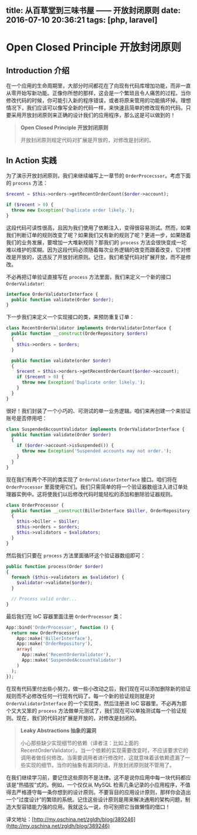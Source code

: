 title: 从百草堂到三味书屋 —— 开放封闭原则
date: 2016-07-10 20:36:21
tags: [php, laravel]
---

# Open Closed Principle 开放封闭原则

## Introduction 介绍

在一个应用的生命周期里，大部分时间都花在了向现有代码库增加功能，而非一直从零开始写新功能。正像你所想的那样，这会是一个繁琐且令人痛苦的过程。当你修改代码的时候，你可能引入新的程序错误，或者将原来管用的功能搞坏掉。理想情况下，我们应该可以像写全新的代码一样，来快速且简单的修改现有的代码。只要采用开放封闭原则来正确的设计我们的应用程序，那么这是可以做到的！

> **Open Closed Principle 开放封闭原则**
>
> 开放封闭原则规定代码对扩展是开放的，对修改是封闭的。

## In Action 实践

为了演示开放封闭原则，我们来继续编写上一章节的 `OrderProcecssor`。考虑下面的 `process` 方法：

```php
$recent = $this->orders->getRecentOrderCount($order->account);

if ($recent > 0) {
  throw new Exception('Duplicate order likely.');
}
```

这段代码可读性很高，且因为我们使用了依赖注入，变得很容易测试。然而，如果我们判断订单的规则改变了呢？如果我们又有新的规则了呢？更进一步，如果随着我们的业务发展，要增加一大堆新规则？那我们的 `process` 方法会很快变成一坨难以维护的浆糊。因为这段代码必须随着每次业务逻辑的改变而跟着改变，它对修改是开放的，这违反了开放封闭原则。记住，我们希望代码对扩展开放，而不是修改。

不必再把订单验证直接写在 `process` 方法里面，我们来定义一个新的接口 `OrderValidator`:

```php
interface OrderValidatorInterface {
  public function validate(Order $order);
}
```

下一步我们来定义一个实现接口的类，来预防重复订单：

```php
class RecentOrderValidator implements OrderValidatorInterface {
  public function __construct(OrderRepository $orders)
  {
    $this->orders = $orders;
  }

  public function validate(order $order)
  {
    $recent = $this->orders->getRecentOrderCount($order->account);
    if ($recent > 0) {
      throw new Exception('Duplicate order likely.');
    }
  }
}
```

很好！我们封装了一个小巧的、可测试的单一业务逻辑。咱们来再创建一个来验证账号是否停用吧：

```php
class SuspendedAccountValidator implements OrderValidatorInterface {
  public function validate(Order $order)
  {
    if ($order->account->isSuspended()) {
      throw new Exception('Suspended accounts may not order.');
    }
  }
}
```

现在我们有两个不同的类实现了 `OrderValidatorInterface` 接口。咱们将在 `OrderProcessor` 里面使用它们。我们只需简单的将一个验证器数组注入进订单处理器实例中。这将使我们以后修改代码时能轻松的添加和删除验证器规则。

```php
class OrderProcessor {
  public function __construct(BillerInterface $biller, OrderRepository $orders, array $validators = array())
  {
    $this->biller = $biller;
    $this->orders = $orders;
    $this->validators = $validators;
  }
}
```

然后我们只要在 `process` 方法里面循环这个验证器数组即可：

```php
public function process(Order $order)
{
  foreach ($this->validators as $validator) {
    $validator->validate($order);
  }

  // Process valid order...
}
```

最后我们在 IoC 容器里面注册 `OrderProcessor` 类：

```php
App::bind('OrderProcessor', function () {
  return new OrderProcessor(
    App::make('BillerInterface'),
    App::make('OrderRepository'),
    array(
      App::make('RecentOrderValidator'),
      App::make('SuspendedAccountValidator')
    )
  );
});
```

在现有代码里付出些小努力，做一些小改动之后，我们现在可以添加删除新的验证规则而不必修改任何一行现有代码了。每一个新的验证规则就是对 `OrderValidatorInterface` 的一个实现类，然后注册进 IoC 容器里。不必再为那个又大又笨的 `process` 方法做单元测试了，我们现在可以单独测试每一个验证规则。现在，我们的代码对扩展是开放的，对修改是封闭的。

> **Leaky Abstractions 抽象的漏洞**
>
> 小心那些缺少实现细节的依赖（译者注：比如上面的 RecentOrderValidator）。当一个依赖的实现需要改变时，不应该要求它的调用者做任何修改。当需要调用者进行修改时，这就意味着该依赖遗漏了一些实现的细节。当你的抽象有漏洞的话，开放封闭原则就不管用了。

在我们继续学习前，要记住这些原则不是法律。这不是说你应用中每一块代码都应该是“热插拔”式的。例如，一个仅仅从 MySQL 检索几条记录的小应用程序，不值得去严格遵守每一条你想到的设计原则。不要盲目的应用设计原则，那样你会造出一个“过度设计”的繁琐的系统。记住这些设计原则是用来解决通用的架构问题，制造大型容错能力强的应用。我就这么一说，你可别把它当做懒惰的借口！

译文地址：[http://my.oschina.net/zgldh/blog/389246](http://my.oschina.net/zgldh/blog/389246)